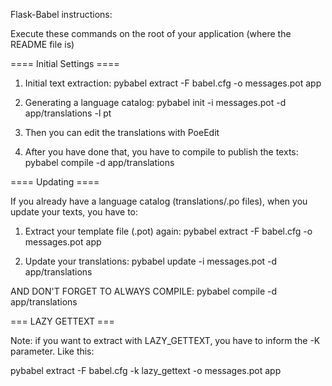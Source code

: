 Flask-Babel instructions:

Execute these commands on the root of your application (where the README file is)

==== Initial Settings ====

1. Initial text extraction: pybabel extract -F babel.cfg -o messages.pot app 

2. Generating a language catalog: pybabel init -i messages.pot -d app/translations -l pt

3. Then you can edit the translations with PoeEdit

4. After you have done that, you have to compile to publish the texts: pybabel compile -d app/translations

==== Updating ====

If you already have a language catalog (translations/.po files), when  you update your texts, you have to:

1. Extract your template file (.pot) again: pybabel extract -F babel.cfg -o messages.pot app

2. Update your translations: pybabel update -i messages.pot -d app/translations 

AND DON'T FORGET TO ALWAYS COMPILE: pybabel compile -d app/translations

=== LAZY GETTEXT ===

Note: if you want to extract with LAZY_GETTEXT, you have to inform the -K parameter. Like this:

pybabel extract -F babel.cfg -k lazy_gettext -o messages.pot app
